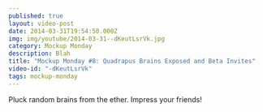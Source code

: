 ```yaml
---
published: true
layout: video-post
date: 2014-03-31T19:54:50.000Z
img: img/youtube/2014-03-31--dKeutLsrVk.jpg
category: Mockup Monday
description: Blah
title: "Mockup Monday #8: Quadrapus Brains Exposed and Beta Invites"
video-id: "-dKeutLsrVk"
tags: mockup-monday
---
```

Pluck random brains from the ether. Impress your friends!
